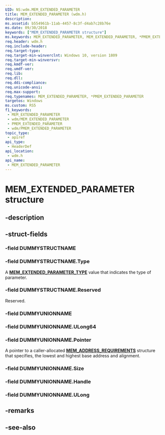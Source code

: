 ```yaml
---
UID: NS:wdm.MEM_EXTENDED_PARAMETER
title: MEM_EXTENDED_PARAMETER (wdm.h)
description: 
ms.assetid: b554961b-11ab-4457-8c3f-d4ab7c28b76e
ms.date: 09/30/2018
keywords: ["MEM_EXTENDED_PARAMETER structure"]
ms.keywords: MEM_EXTENDED_PARAMETER, MEM_EXTENDED_PARAMETER, *PMEM_EXTENDED_PARAMETER,
req.header: wdm.h
req.include-header: 
req.target-type: 
req.target-min-winverclnt: Windows 10, version 1809
req.target-min-winversvr: 
req.kmdf-ver: 
req.umdf-ver: 
req.lib: 
req.dll: 
req.ddi-compliance: 
req.unicode-ansi: 
req.max-support: 
req.typenames: MEM_EXTENDED_PARAMETER, *PMEM_EXTENDED_PARAMETER
targetos: Windows
ms.custom: RS5
f1_keywords:
 - MEM_EXTENDED_PARAMETER
 - wdm/MEM_EXTENDED_PARAMETER
 - PMEM_EXTENDED_PARAMETER
 - wdm/PMEM_EXTENDED_PARAMETER
topic_type:
 - apiref
api_type:
 - HeaderDef
api_location:
 - wdm.h
api_name:
 - MEM_EXTENDED_PARAMETER
---
```


# MEM_EXTENDED_PARAMETER structure


## -description

## -struct-fields

### -field DUMMYSTRUCTNAME

### -field DUMMYSTRUCTNAME.Type

A [**MEM_EXTENDED_PARAMETER_TYPE**](ne-wdm-mem_extended_parameter_type.md) value that indicates the type of parameter.

### -field DUMMYSTRUCTNAME.Reserved

Reserved.

### -field DUMMYUNIONNAME

### -field DUMMYUNIONNAME.ULong64

### -field DUMMYUNIONNAME.Pointer

A pointer to a caller-allocated [**MEM_ADDRESS_REQUIREMENTS**](https://docs.microsoft.com/windows/win32/api/winnt/ns-winnt-mem_address_requirements) structure that specifies, the lowest and highest base address and alignment.

### -field DUMMYUNIONNAME.Size

### -field DUMMYUNIONNAME.Handle

### -field DUMMYUNIONNAME.ULong

## -remarks

## -see-also


